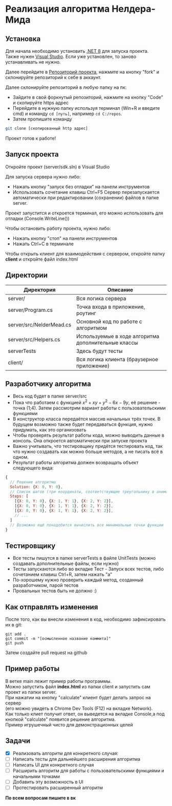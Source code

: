 # Реализация алгоритма Нелдера-Мида
## Установка

Для начала необходимо установить [.NET 8](https://dotnet.microsoft.com/en-us/download) для запуска проекта.  
Также нужен [Visual Studio](https://visualstudio.microsoft.com/ru/downloads/). Если уже установлен, то заново устанавливать не нужно.

Далее перейдите в [Репозиторий проекта](https://github.com/matveybobrov/nelder-mead.git), нажмите на кнопку "fork" и склонируйте репозиторий к себе в аккаунт.  

Далее склонируйте репозиторий в любую папку на пк:
- Зайдите в свой форкнутый репозиторий, нажмите на кнопку "Code" и скопируйте https адрес
- Перейдите в нужную папку используя терминал (Win+R и введите cmd) и команду ```cd [путь]```, например ```cd C:/repos```.  
- Затем пропишите команду
```sh
git clone [скопированный http адрес]
```
Проект готов к работе!

## Запуск проекта
Откройте проект (server/sdk.sln) в Visual Studio

Для запуска сервера нужно либо:
- Нажать кнопку "запуск без отладки" на панели инструментов
- Использовать сочетание клавиш Ctrl+F5
Сервер перезапускается автоматически при редактировании (сохранении) файлов в папке server.  

Проект запустится и откроется терминал, его можно использовать для отладки (Console.WriteLine())

Чтобы остановить работу проекта, нужно либо:
- Нажать кнопку "стоп" на панели инструментов
- Нажать Ctrl+C в терминале

Чтобы открыть клиент для взаимодействия с сервером, откройте папку **client** и откройте файл index.html

## Директории
| Директория | Описание |
| ------ | ------ |
| server/| Вся логика сервера |
| server/Program.cs| Точка входа в приложение, роутинг |
| server/src/NelderMead.cs | Основной код по работе с алгоритмом |
| server/src/Helpers.cs | Используемые в ходе алгоритма дополнительные классы |
| serverTests | Здесь будут тесты |
| client/ | Вся логика клиента (браузерное приложение) |


## Разработчику алгоритма
- Весь код будет в папке server/src
- Пока что работаем с функцией $x^2+xy+y^2-6x-9y$, её решение - точка (1;4). Затем рассмотрим вариант работы с пользовательскими функциями
- В конструктор класса передаётся массив начальных трёх точек. В будущем возможно также будет передаваться функция, нужно придумать, как это организовать
- Чтобы проверять результат работы кода, можно выводить данные в консоль. Она откроется автоматически при запуске проекта
- Важно учитывать, что тестировщику придётся тестировать код, так что нужно создавать как можно больше методов, а не писать всё в одном.
- Результат работы алгоритма должен возвращать объект следующего вида:
```javascript
{
  // Решение алгоритма
  Solution: {X: 0, Y: 0},
  // Список шагов (три координаты, соответствующие треугольнику в анимации)
  Steps: [
    [{X: 0, Y: 0}, {X: 1, Y: 1}, {X: 2, Y: 2}],
    [{X: 0, Y: 0}, {X: 1, Y: 1}, {X: 2, Y: 2}],
    [{X: 0, Y: 0}, {X: 1, Y: 1}, {X: 2, Y: 2}],
    // ...
  ]
  // Возможно ещё понадобится вычислить все минимальные точки функции
}
```

## Тестировщику
- Все тесты пишутся в папке serverTests в файле UnitTests (можно создавать дополнительные файлы, если нужно)
- Тесты запускаются либо во вкладке Тест - Запуск всех тестов, либо сочетанием клавиш Ctrl+R, затем нажать "a"
- По-хорошему нужно проверить каждый метод, созданный разработчиком, парой тестов
- Провальных тестов быть не должно :)

## Как отправлять изменения
После того, как вы внесли изменения в код, необходимо зафиксировать их в git:  
```
git add .
git commit -m "[осмысленное название коммита]"
git push
```
Затем создайте pull request на github

## Пример работы
В ветке main лежит пример работы программы.  
Можно запустить файл **index.html** из папки client и запустить сам проект из папки server.  
При нажатии на кнопку "calculate" клиент будет делать запрос на сервер  
(его можно увидеть в Chrome Dev Tools (F12) на вкладке Network).  
Как только клиет получит ответ, он выведется на вкладке Console,а под кнопкой "calculate" появится решение алгоритма.  
Пример игрушечный чисто для демонстрационных целей

## Задачи
- [x] Реализовать алгоритм для конкретного случая:
- [ ] Написать тесты для дальнейшего расширения алгоритма
- [ ] Написать UI для конкретного случая
- [ ] Расширить алгоритм для работы с пользовательскими функциями и начальными точками
- [ ] Добавить эту возможность в UI
- [ ] Протестировать расширенный алгоритм

**По всем вопросам пишите в вк**
